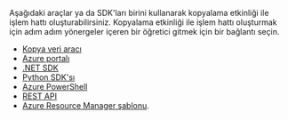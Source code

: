 <!--
    Separate the generic "Get started" paragraph from each connector-* article in azure-docs-pr/articles/data-factory/ to ease future central update.
-->
Aşağıdaki araçlar ya da SDK'ları birini kullanarak kopyalama etkinliği ile işlem hattı oluşturabilirsiniz. Kopyalama etkinliği ile işlem hattı oluşturmak için adım adım yönergeler içeren bir öğretici gitmek için bir bağlantı seçin. 

- [Kopya veri aracı](../articles/data-factory/quickstart-create-data-factory-copy-data-tool.md)
- [Azure portalı](../articles/data-factory/quickstart-create-data-factory-portal.md)
- [.NET SDK](../articles/data-factory/quickstart-create-data-factory-dot-net.md)
- [Python SDK'sı](../articles/data-factory/quickstart-create-data-factory-python.md)
- [Azure PowerShell](../articles/data-factory/quickstart-create-data-factory-powershell.md)
- [REST API](../articles/data-factory/quickstart-create-data-factory-rest-api.md)
- [Azure Resource Manager şablonu](../articles/data-factory/quickstart-create-data-factory-resource-manager-template.md). 

